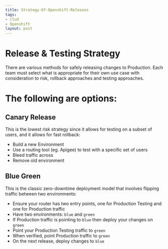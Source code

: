 ```yaml
---
title: Strategy-Of-Openshift-Releases
tags:
- clud
- Openshift
layout: post
---
```


# Release & Testing Strategy
There are various methods for safely releasing changes to Production. Each team must select what is appropriate for their own use case with consideration to risk, rollback approaches and testing approaches.

# The following are options:

## Canary Release
This is the lowest risk strategy since it allows for testing on a subset of users, and it allows for fast rollback:

* Build a new Environment
* Use a routing tool (eg. Apigee) to test with a specific set of users
* Bleed traffic across
* Remove old environment

## Blue Green
 This is the classic zero-downtime deployment model that involves flipping traffic between two environments:
* Ensure your router has two entry points, one for Production Testing and one for Production traffic
* Have two environments: `blue` and `green`
* If Production traffic is pointing to `blue` then deploy your changes on `green`
* Point your Production Testing traffic to `green`
* When verified, point Production traffic to `green`
* On the next release, deploy changes to `blue`

